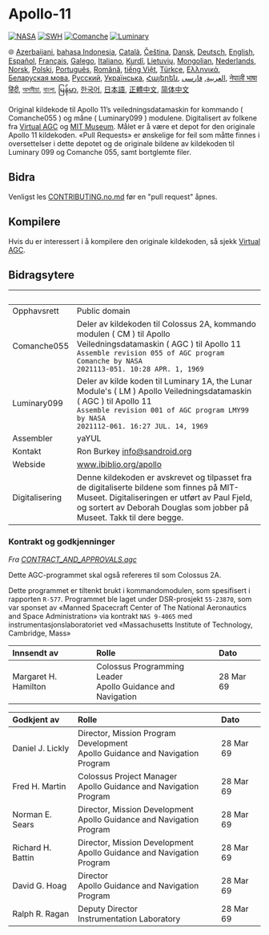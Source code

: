 # Apollo-11

[![NASA][1]][2]
[![SWH]][SWH_URL]
[![Comanche]][ComancheMilestone]
[![Luminary]][LuminaryMilestone]

🌐
[Azerbaijani][AZ],
[bahasa Indonesia][ID],
[Català][CA],
[Čeština][CZ],
[Dansk][DA],
[Deutsch][DE],
[English][EN],
[Español][ES],
[Français][FR],
[Galego][GL],
[Italiano][IT],
[Kurdî][KU],
[Lietuvių][LT],
[Mongolian][MN],
[Nederlands][NL],
[Norsk][NO],
[Polski][PL],
[Português][PT_BR],
[Română][RO],
[tiếng Việt][VI],
[Türkçe][TR],
[Ελληνικά][GR],
[Беларуская мова][BE],
[Русский][RU],
[Українська][UK],
[Հայերեն][AM],
[العربية][AR],
[فارسی][FA],
[नेपाली भाषा][NE]
[हिंदी][HI_IN],
[অসমীয়া][AS_IN],
[বাংলা][BD_BN],
[မြန်မာ][MM],
[한국어][KO_KR],
[日本語][JA],
[正體中文][ZH_TW],
[简体中文][ZH_CN]

[AR]:README.ar.md
[AS_IN]:README.as_in.md
[AZ]:README.az.md
[BD_BN]:README.bd_bn.md
[BE]:README.be.md
[CA]:README.ca.md
[CZ]:README.cz.md
[DA]:README.da.md
[DE]:README.de.md
[EN]:../README.md
[ES]:README.es.md
[FA]:README.fa.md
[FR]:README.fr.md
[GL]:README.gl.md
[GR]:README.gr.md
[HI_IN]:README.hi_in.md
[ID]:README.id.md
[IT]:README.it.md
[JA]:README.ja.md
[KO_KR]:README.ko_kr.md
[KU]:README.ku.md
[LT]:README.lt.md
[MM]:README.mm.md
[MN]:README.mn.md
[NE]:README.ne.md
[NL]:README.nl.md
[NO]:README.no.md
[PL]:README.pl.md
[PT_BR]:README.pt_br.md
[RO]:README.ro.md
[RU]:README.ru.md
[TR]:README.tr.md
[UK]:README.uk.md
[AM]:README.am.md
[VI]:README.vi.md
[ZH_CN]:README.zh_cn.md
[ZH_TW]:README.zh_tw.md


Original kildekode til Apollo 11’s veiledningsdatamaskin for kommando ( Comanche055 ) og måne ( Luminary099 ) modulene. Digitalisert av folkene fra [Virtual AGC][3] og [MIT Museum][4]. Målet er å være et depot for den originale Apollo 11 kildekoden. «Pull Requests» er ønskelige for feil som måtte finnes i oversettelser i dette depotet og de originale bildene av kildekoden til Luminary 099 og Comanche 055, samt bortglemte filer.

## Bidra

Venligst les [CONTRIBUTING.no.md][7] før en "pull request" åpnes.

## Kompilere

Hvis du er interessert i å kompilere den originale kildekoden, så sjekk [Virtual AGC][8].

## Bidragsytere

&nbsp;         | &nbsp;
:------------- | :-----
Opphavsrett    | Public domain
Comanche055    | Deler av kildekoden til Colossus 2A, kommando modulen ( CM ) til Apollo Veiledningsdatamaskin ( AGC ) til Apollo 11<br>`Assemble revision 055 of AGC program Comanche by NASA`<br>`2021113-051. 10:28 APR. 1, 1969`
Luminary099    | Deler av kilde koden til Luminary 1A, the Lunar Module's ( LM ) Apollo Veiledningsdatamaskin ( AGC ) til Apollo 11<br>`Assemble revision 001 of AGC program LMY99 by NASA`<br>`2021112-061. 16:27 JUL. 14, 1969`
Assembler      | yaYUL
Kontakt        | Ron Burkey <info@sandroid.org>
Webside        | www.ibiblio.org/apollo
Digitalisering | Denne kildekoden er avskrevet og tilpasset fra de digitaliserte bildene som finnes på MIT-Museet. Digitaliseringen er utført av Paul Fjeld, og sortert av Deborah Douglas som jobber på Museet. Takk til dere begge.

### Kontrakt og godkjenninger

*Fra [CONTRACT_AND_APPROVALS.agc]*

Dette AGC-programmet skal også refereres til som Colossus 2A.

Dette programmet er tiltenkt brukt i kommandomodulen, som spesifisert i rapporten `R-577`. Programmet ble laget under DSR-prosjekt `55-23870`, som var sponset av «Manned Spacecraft Center of The National Aeronautics and Space Administration» via kontrakt `NAS 9-4065` med instrumentasjonslaboratoriet ved «Massachusetts Institute of Technology, Cambridge, Mass»

Innsendt av          | Rolle | Dato
:------------------- | :---- | :---
Margaret H. Hamilton | Colossus Programming Leader<br>Apollo Guidance and Navigation | 28 Mar 69

Godkjent av       | Rolle | Dato
:---------------- | :---- | :---
Daniel J. Lickly  | Director, Mission Program Development<br>Apollo Guidance and Navigation Program | 28 Mar 69
Fred H. Martin    | Colossus Project Manager<br>Apollo Guidance and Navigation Program | 28 Mar 69
Norman E. Sears   | Director, Mission Development<br>Apollo Guidance and Navigation Program | 28 Mar 69
Richard H. Battin | Director, Mission Development<br>Apollo Guidance and Navigation Program | 28 Mar 69
David G. Hoag     | Director<br>Apollo Guidance and Navigation Program | 28 Mar 69
Ralph R. Ragan    | Deputy Director<br>Instrumentation Laboratory | 28 Mar 69

[CONTRACT_AND_APPROVALS.agc]:https://github.com/chrislgarry/Apollo-11/blob/master/Comanche055/CONTRACT_AND_APPROVALS.agc
[1]:https://flat.badgen.net/badge/NASA/Mission%20Overview/0B3D91
[2]:https://www.nasa.gov/mission_pages/apollo/missions/apollo11.html
[3]:http://www.ibiblio.org/apollo/
[4]:http://web.mit.edu/museum/
[5]:http://www.ibiblio.org/apollo/ScansForConversion/Luminary099/
[6]:http://www.ibiblio.org/apollo/ScansForConversion/Comanche055/
[7]:https://github.com/chrislgarry/Apollo-11/blob/master/CONTRIBUTING.no.md
[8]:https://github.com/rburkey2005/virtualagc
[SWH]:https://flat.badgen.net/badge/Software%20Heritage/Archive/0B3D91
[SWH_URL]:https://archive.softwareheritage.org/browse/origin/https://github.com/chrislgarry/Apollo-11/
[Comanche]:https://flat.badgen.net/github/milestones/chrislgarry/Apollo-11/1
[ComancheMilestone]:https://github.com/chrislgarry/Apollo-11/milestone/1
[Luminary]:https://flat.badgen.net/github/milestones/chrislgarry/Apollo-11/2
[LuminaryMilestone]:https://github.com/chrislgarry/Apollo-11/milestone/2
